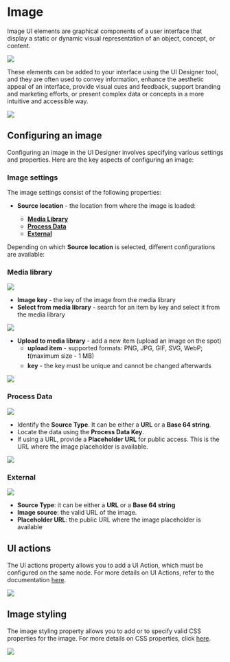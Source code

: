 # Image

Image UI elements are graphical components of a user interface that display a static or dynamic visual representation of an object, concept, or content. 

![](https://s3.eu-west-1.amazonaws.com/docx.flowx.ai/building-blocks/ui-designer/image_general.png)

These elements can be added to your interface using the UI Designer tool, and they are often used to convey information, enhance the aesthetic appeal of an interface, provide visual cues and feedback, support branding and marketing efforts, or present complex data or concepts in a more intuitive and accessible way.

![](https://s3.eu-west-1.amazonaws.com/docx.flowx.ai/building-blocks/ui-designer/image_generic.png)

## Configuring an image

Configuring an image in the UI Designer involves specifying various settings and properties. Here are the key aspects of configuring an image:

### Image settings

The image settings consist of the following properties:

* **Source location** - the location from where the image is loaded:

    * [**Media Library**](#media-library)
    * [**Process Data**](#process-data)
    * [**External**](#external)
        
Depending on which **Source location** is selected, different configurations are available:


### Media library

![](https://s3.eu-west-1.amazonaws.com/docx.flowx.ai/building-blocks/ui-designer/image_media_library1.png)

* **Image key** - the key of the image from the media library
* **Select from media library** - search for an item by key and select it from the media library

![](https://s3.eu-west-1.amazonaws.com/docx.flowx.ai/building-blocks/ui-designer/search_item_by_key.png)

* **Upload to media library** - add a new item (upload an image on the spot)
    * **upload item** - supported formats: PNG, JPG, GIF, SVG, WebP; ❗️(maximum size - 1 MB)
    * **key** - the key must be unique and cannot be changed afterwards

![](https://s3.eu-west-1.amazonaws.com/docx.flowx.ai/building-blocks/ui-designer/upload_to_media_lib.png)

### Process Data

![](https://s3.eu-west-1.amazonaws.com/docx.flowx.ai/building-blocks/ui-designer/process_data.gif)

- Identify the **Source Type**. It can be either a **URL** or a **Base 64 string**.
- Locate the data using the **Process Data Key**.
- If using a URL, provide a **Placeholder URL** for public access. This is the URL where the image placeholder is available.

![](https://s3.eu-west-1.amazonaws.com/docx.flowx.ai/building-blocks/ui-designer/process_data_img.png)

### External

![](https://s3.eu-west-1.amazonaws.com/docx.flowx.ai/building-blocks/ui-designer/image_external.png)

- **Source Type**: it can be either a **URL** or a **Base 64 string**
- **Image source**: the valid URL of the image.
- **Placeholder URL**: the public URL where the image placeholder is available

## UI actions

The UI actions property allows you to add a UI Action, which must be configured on the same node. For more details on UI Actions, refer to the documentation [here](../ui-actions).

![](https://s3.eu-west-1.amazonaws.com/docx.flowx.ai/building-blocks/ui-designer/image_ui_actions.png#center)


## Image styling

The image styling property allows you to add or to specify valid CSS properties for the image. For more details on CSS properties, click [here](../../ui-designer/ui-designer.md#styling).

![](https://s3.eu-west-1.amazonaws.com/docx.flowx.ai/building-blocks/ui-designer/image_styling.png)


